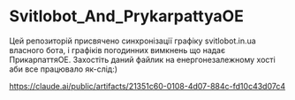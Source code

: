 # Svitlobot_And_PrykarpattyaOE
Цей репозиторій присвячено синхронізації графіку svitlobot.in.ua власного бота, і графіків погодинних вимкнень що надає ПрикарпаттяОЕ.
Захостіть даний файлик на енергонезалежному хості аби все працювало як-слід:)

https://claude.ai/public/artifacts/21351c60-0108-4d07-884c-fd10c43d07c4
